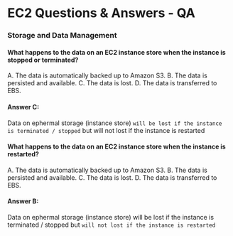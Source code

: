 # EC2 Questions & Answers - QA

### Storage and Data Management

#### What happens to the data on an EC2 instance store when the instance is stopped or terminated?

A. The data is automatically backed up to Amazon S3.
B. The data is persisted and available.
C. The data is lost.
D. The data is transferred to EBS.
	
#### Answer C:

Data on ephermal storage (instance store) `will be lost if the instance is terminated / stopped` but will not lost if the instance is restarted

#### What happens to the data on an EC2 instance store when the instance is restarted?

A. The data is automatically backed up to Amazon S3.
B. The data is persisted and available.
C. The data is lost.
D. The data is transferred to EBS.

#### Answer B:

Data on ephermal storage (instance store) will be lost if the instance is terminated / stopped but `will not lost if the instance is restarted`

	